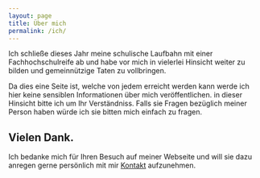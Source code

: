 ```yaml
---
layout: page
title: Über mich
permalink: /ich/
---
```


Ich schließe dieses Jahr meine schulische Laufbahn mit einer Fachhochschulreife ab und habe vor mich in vielerlei Hinsicht weiter zu bilden und gemeinnützige Taten zu vollbringen.
<br>

Da dies eine Seite ist, welche von jedem erreicht werden kann werde ich hier keine sensiblen Informationen über mich veröffentlichen. in dieser Hinsicht bitte ich um Ihr Verständniss. Falls sie Fragen bezüglich meiner Person haben würde ich sie bitten mich einfach zu fragen.
<br>
## Vielen Dank.

Ich bedanke mich für Ihren Besuch auf meiner Webseite und will sie dazu anregen gerne persönlich mit mir [Kontakt](mailto:luca.derrez@yahoo.de) aufzunehmen.
